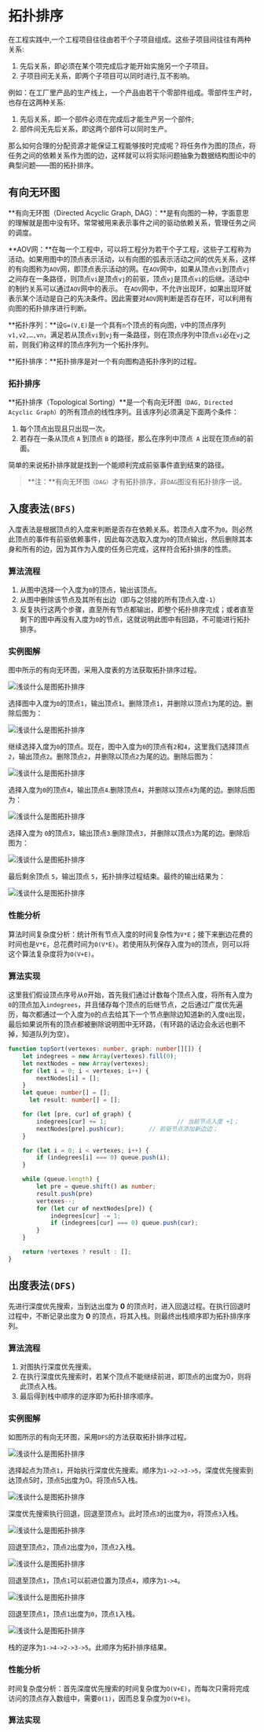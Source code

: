 # 拓扑排序

在工程实践中,一个工程项目往往由若干个子项目组成。这些子项目间往往有两种关系:

1. 先后关系，即必须在某个项完成后才能开始实施另一个子项目。
2. 子项目间无关系，即两个子项目可以同时进行,互不影响。

例如：在工厂里产品的生产线上，一个产品由若干个零部件组成。零部件生产时，也存在这两种关系:

1. 先后关系，即一个部件必须在完成后才能生产另一个部件;
2. 部件间无先后关系，即这两个部件可以同时生产。

那么如何合理的分配资源才能保证工程能够按时完成呢？将任务作为图的顶点，将任务之间的依赖关系作为图的边，这样就可以将实际问题抽象为数据结构图论中的典型问题——图的拓扑排序。

## 有向无环图

**有向无环图（Directed Acyclic Graph, DAG）：**是有向图的一种，字面意思的理解就是图中没有环。常常被用来表示事件之间的驱动依赖关系，管理任务之间的调度。

**AOV网：**在每一个工程中，可以将工程分为若干个子工程，这些子工程称为活动。如果用图中的顶点表示活动，以有向图的弧表示活动之间的优先关系，这样的有向图称为`AOV`网，即顶点表示活动的网。在`AOV`网中，如果从顶点`vi`到顶点`vj`之间存在一条路径，则顶点`vi`是顶点`vj`的前驱，顶点`vj`是顶点`vi`的后继。活动中的制约关系可以通过`AOV`网中的表示。 在`AOV`网中，不允许出现环，如果出现环就表示某个活动是自己的先决条件。因此需要对`AOV`网判断是否存在环，可以利用有向图的拓扑排序进行判断。

**拓扑序列：**设`G=(V,E)`是一个具有`n`个顶点的有向图，`V`中的顶点序列`v1,v2,…,vn`，满足若从顶点`vi`到`vj`有一条路径，则在顶点序列中顶点`vi`必在`vj`之前，则我们称这样的顶点序列为一个拓扑序列。

**拓扑排序：**拓扑排序是对一个有向图构造拓扑序列的过程。

### 拓扑排序

**拓扑排序（Topological Sorting）**是一个有向无环图`（DAG, Directed Acyclic Graph）`的所有顶点的线性序列。且该序列必须满足下面两个条件：

1. 每个顶点出现且只出现一次。
2. 若存在一条从顶点 `A` 到顶点 `B` 的路径，那么在序列中顶点` A` 出现在顶点` B `的前面。

简单的来说拓扑排序就是找到一个能顺利完成前驱事件直到结束的路径。

> **注：**有向无环图`（DAG）`才有拓扑排序，非`DAG`图没有拓扑排序一说。

## 入度表法`(BFS)`

入度表法是根据顶点的入度来判断是否存在依赖关系。若顶点入度不为`0`。则必然此顶点的事件有前驱依赖事件，因此每次选取入度为`0`的顶点输出，然后删除其本身和所有的边，因为其作为入度的任务已完成，这样符合拓扑排序的性质。

### 算法流程

1. 从图中选择一个入度为`0`的顶点，输出该顶点。
2. 从图中删除该节点及其所有出边（即与之邻接的所有顶点入度`-1`）
3. 反复执行这两个步骤，直至所有节点都输出，即整个拓扑排序完成；或者直至剩下的图中再没有入度为`0`的节点，这就说明此图中有回路，不可能进行拓扑排序。

### 实例图解

图中所示的有向无环图，采用入度表的方法获取拓扑排序过程。

![浅谈什么是图拓扑排序](assets/1571057753-478fbd3e6d62cd2.png)

选择图中入度为``0``的顶点``1``，输出顶点``1``。删除顶点``1``，并删除以顶点``1``为尾的边。删除后图为：

![浅谈什么是图拓扑排序](assets/1571057753-6cae5cfa64cbe2b.png)

继续选择入度为`0`的顶点。现在，图中入度为`0`的顶点有`2`和`4`，这里我们选择顶点`2`，输出顶点`2`。删除顶点`2`，并删除以顶点`2`为尾的边。删除后图为：

![浅谈什么是图拓扑排序](assets/1571057753-a9f2fcfbfbe2bb8.png)

选择入度为`0`的顶点`4`，输出顶点`4`.删除顶点`4`，并删除以顶点`4`为尾的边。删除后图为：

![浅谈什么是图拓扑排序](assets/1571057753-0b816d4615f7923.png)

选择入度为 `0`的顶点`3`，输出顶点`3`.删除顶点`3`，并删除以顶点`3`为尾的边。删除后图为：

![浅谈什么是图拓扑排序](assets/1571057754-a47f46eb9f56619.png)

最后剩余顶点 `5`，输出顶点 `5`，拓扑排序过程结束。最终的输出结果为：

![浅谈什么是图拓扑排序](assets/1571057754-fd6ed9d6851ed29.png)

### 性能分析

算法时间复杂度分析：统计所有节点入度的时间复杂性为`V*E`；接下来删边花费的时间也是`V*E`，总花费时间为`O(V*E)`。若使用队列保存入度为`0`的顶点，则可以将这个算法复杂度将为`O(V+E)`。

### 算法实现

这里我们假设顶点序号从`0`开始，首先我们通过计数每个顶点入度，将所有入度为`0`的顶点加入`indegrees`，并且储存每个顶点的后继节点，之后通过广度优先遍历，每次都通过一个入度为`0`的点去给其下一个节点删除边知道新的入度`0`出现，最后如果说所有的顶点都被删除说明图中无环路，（有环路的话边会永远也删不掉，知道队列为空）。

```ts
function topSort(vertexes: number, graph: number[][]) {
    let indegrees = new Array(vertexes).fill(0);
    let nextNodes = new Array(vertexes);
    for (let i = 0; i < vertexes; i++) {
        nextNodes[i] = [];
    }
    let queue: number[] = [];
	  let result: number[] = [];

    for (let [pre, cur] of graph) {
        indegrees[cur] += 1; 					// 当前节点入度 +1；
        nextNodes[pre].push(cur); 		// 前驱节点添加新边边；
    }

    for (let i = 0; i < vertexes; i++) {
        if (indegrees[i] === 0) queue.push(i);
    }

    while (queue.length) {
        let pre = queue.shift() as number;
      	result.push(pre)
        vertexes--;
        for (let cur of nextNodes[pre]) {
            indegrees[cur] -= 1;
            if (indegrees[cur] === 0) queue.push(cur);
        }
    }

    return !vertexes ? result : [];
}
```

## 出度表法`(DFS)`

先进行深度优先搜索，当到达出度为 **0** 的顶点时，进入回退过程。在执行回退时过程中，不断记录出度为 **0** 的顶点，将其入栈。则最终出栈顺序即为拓扑排序序列。

### 算法流程

1. 对图执行深度优先搜索。
2. 在执行深度优先搜索时，若某个顶点不能继续前进，即顶点的出度为0，则将此顶点入栈。
3. 最后得到栈中顺序的逆序即为拓扑排序顺序。

### 实例图解

如图所示的有向无环图，采用`DFS`的方法获取拓扑排序过程。

![浅谈什么是图拓扑排序](assets/1571057754-d1c546c2a0c7fc8.png)

选择起点为顶点`1`，开始执行深度优先搜索。顺序为`1->2->3->5`，深度优先搜索到达顶点5时，顶点5出度为0。将顶点5入栈。

![浅谈什么是图拓扑排序](assets/1571057754-5706ad2f12a6628.png)



深度优先搜索执行回退，回退至顶点`3`。此时顶点`3`的出度为`0`，将顶点`3`入栈。

![浅谈什么是图拓扑排序](assets/1571057755-bea2ba1e3b7bdba.png)

回退至顶点`2`，顶点`2`出度为`0`，顶点`2`入栈。

![浅谈什么是图拓扑排序](assets/1571057755-d20e257a8279ae7.png)

回退至顶点`1`，顶点`1`可以前进位置为顶点`4`，顺序为`1->4`。

![浅谈什么是图拓扑排序](assets/1571057756-9aec7572e94a833.png)

回退至顶点`1`，顶点`1`出度为`0`，顶点`1`入栈。

![浅谈什么是图拓扑排序](assets/1571057757-689399d7a62df7c.png)

栈的逆序为`1->4->2->3->5`。此顺序为拓扑排序结果。

### 性能分析

时间复杂度分析：首先深度优先搜索的时间复杂度为`O(V+E)`，而每次只需将完成访问的顶点存入数组中，需要`O(1)`，因而总复杂度为`O(V+E)`。

### 算法实现

